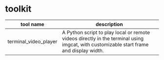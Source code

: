 # toolkit

| tool name             | description                                                                                                                            |
| --------------------- | -------------------------------------------------------------------------------------------------------------------------------------- |
| terminal_video_player | A Python script to play local or remote videos directly in the terminal using imgcat, with customizable start frame and display width. |
